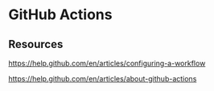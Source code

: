 # GitHub Actions

## Resources

<https://help.github.com/en/articles/configuring-a-workflow>

<https://help.github.com/en/articles/about-github-actions>
